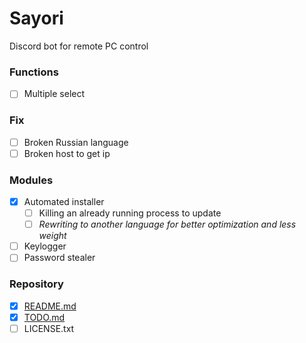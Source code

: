 # Sayori
Discord bot for remote PC control

### Functions
- [ ] Multiple select

### Fix
- [ ] Broken Russian language
- [ ] Broken host to get ip

### Modules
- [x] Automated installer
  - [ ] Killing an already running process to update
  - [ ] _Rewriting to another language for better optimization and less weight_
- [ ] Keylogger
- [ ] Password stealer

### Repository
- [x] [README.md](README.md)
- [x] [TODO.md](TODO.md)
- [ ] LICENSE.txt
